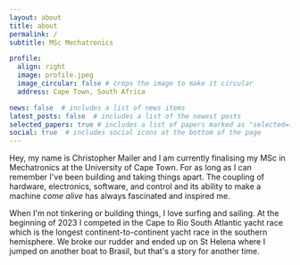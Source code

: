```yaml
---
layout: about
title: about
permalink: /
subtitle: MSc Mechatronics

profile:
  align: right
  image: profile.jpeg
  image_circular: false # crops the image to make it circular
  address: Cape Town, South Africa

news: false  # includes a list of news items
latest_posts: false  # includes a list of the newest posts
selected_papers: true # includes a list of papers marked as "selected={true}"
social: true  # includes social icons at the bottom of the page
---
```


Hey, my name is Christopher Mailer and I am currently finalising my MSc in Mechatronics at the University of Cape Town. For as long as I can remember I've been building and taking things apart. The coupling of hardware, electronics, software, and control and its ability to make a machine _come alive_ has always fascinated and inspired me.

When I'm not tinkering or building things, I love surfing and sailing. At the beginning of 2023 I competed in the Cape to Rio South Atlantic yacht race which is the longest continent-to-continent yacht race in the southern hemisphere. We broke our rudder and ended up on St Helena where I jumped on another boat to Brasil, but that's a story for another time.
